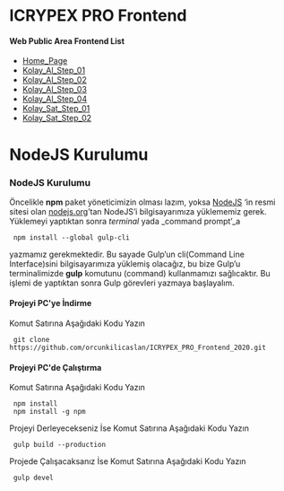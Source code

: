 # ICRYPEX PRO Frontend

#### Web Public Area Frontend List
 - [Home_Page](https://orcunkilicaslan.github.io/ICRYPEX_PRO_Frontend_2020/html/Home_Page.html)
 - [Kolay_Al_Step_01](https://orcunkilicaslan.github.io/ICRYPEX_PRO_Frontend_2020/html/Kolay_Al_Step_01.html)
 - [Kolay_Al_Step_02](https://orcunkilicaslan.github.io/ICRYPEX_PRO_Frontend_2020/html/Kolay_Al_Step_02.html)
 - [Kolay_Al_Step_03](https://orcunkilicaslan.github.io/ICRYPEX_PRO_Frontend_2020/html/Kolay_Al_Step_03.html)
 - [Kolay_Al_Step_04](https://orcunkilicaslan.github.io/ICRYPEX_PRO_Frontend_2020/html/Kolay_Al_Step_04.html)
 - [Kolay_Sat_Step_01](https://orcunkilicaslan.github.io/ICRYPEX_PRO_Frontend_2020/html/Kolay_Sat_Step_01.html)
 - [Kolay_Sat_Step_02](https://orcunkilicaslan.github.io/ICRYPEX_PRO_Frontend_2020/html/Kolay_Sat_Step_02.html)
   

# NodeJS Kurulumu
  
### NodeJS Kurulumu  
Öncelikle **npm** paket yöneticimizin olması lazım, yoksa [NodeJS](https://nodejs.org/) ‘in resmi sitesi olan [nodejs.org](https://nodejs.org/en/download/)’tan NodeJS’i bilgisayarımıza yüklememiz gerek.  Yüklemeyi yaptıktan sonra _terminal_ yada _command prompt’_a  
  
     npm install --global gulp-cli  

yazmamız gerekmektedir. Bu sayade Gulp’un cli(Command Line Interface)sini bilgisayarımıza yüklemiş olacağız, bu bize Gulp’u terminalimizde **gulp** komutunu (command) kullanmamızı sağlıcaktır. Bu işlemi de yaptıktan sonra Gulp görevleri yazmaya başlayalım.  
  
  
#### Projeyi PC'ye İndirme  
Komut Satırına Aşağıdaki Kodu Yazın  

     git clone https://github.com/orcunkilicaslan/ICRYPEX_PRO_Frontend_2020.git  

#### Projeyi PC'de Çalıştırma  
Komut Satırına Aşağıdaki Kodu Yazın  

     npm install
     npm install -g npm  


Projeyi Derleyecekseniz İse Komut Satırına Aşağıdaki Kodu Yazın  

     gulp build --production

Projede Çalışacaksanız İse Komut Satırına Aşağıdaki Kodu Yazın  

     gulp devel  